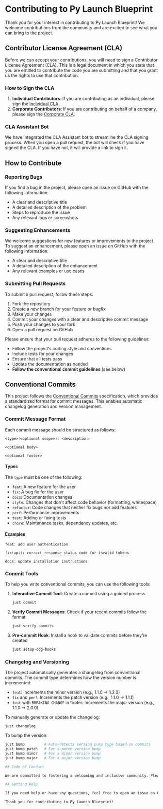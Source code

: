 # Contributing to Py Launch Blueprint

Thank you for your interest in contributing to Py Launch Blueprint! We welcome contributions from the community and are excited to see what you can bring to the project.

## Contributor License Agreement (CLA)

Before we can accept your contributions, you will need to sign a Contributor License Agreement (CLA). This is a legal document in which you state that you are entitled to contribute the code you are submitting and that you grant us the rights to use that contribution.

### How to Sign the CLA

1. **Individual Contributors**: If you are contributing as an individual, please sign the [Individual CLA](./docs/cla/individual_cla.md).
2. **Corporate Contributors**: If you are contributing on behalf of a company, please sign the [Corporate CLA](./docs/cla/corporate_cla.md).

### CLA Assistant Bot

We have integrated the CLA Assistant bot to streamline the CLA signing process. When you open a pull request, the bot will check if you have signed the CLA. If you have not, it will provide a link to sign it.

## How to Contribute

### Reporting Bugs

If you find a bug in the project, please open an issue on GitHub with the following information:
- A clear and descriptive title
- A detailed description of the problem
- Steps to reproduce the issue
- Any relevant logs or screenshots

### Suggesting Enhancements

We welcome suggestions for new features or improvements to the project. To suggest an enhancement, please open an issue on GitHub with the following information:
- A clear and descriptive title
- A detailed description of the enhancement
- Any relevant examples or use cases

### Submitting Pull Requests

To submit a pull request, follow these steps:
1. Fork the repository
2. Create a new branch for your feature or bugfix
3. Make your changes
4. Commit your changes with a clear and descriptive commit message
5. Push your changes to your fork
6. Open a pull request on GitHub

Please ensure that your pull request adheres to the following guidelines:
- Follow the project's coding style and conventions
- Include tests for your changes
- Ensure that all tests pass
- Update the documentation as needed
- **Follow the conventional commit guidelines** (see below)

## Conventional Commits

This project follows the [Conventional Commits](https://www.conventionalcommits.org/) specification, which provides a standardized format for commit messages. This enables automatic changelog generation and version management.

### Commit Message Format

Each commit message should be structured as follows:

```
<type>(<optional scope>): <description>

<optional body>

<optional footer>
```

#### Types

The `type` must be one of the following:

- `feat`: A new feature for the user
- `fix`: A bug fix for the user
- `docs`: Documentation changes
- `style`: Changes that don't affect code behavior (formatting, whitespace)
- `refactor`: Code changes that neither fix bugs nor add features
- `perf`: Performance improvements
- `test`: Adding or fixing tests
- `chore`: Maintenance tasks, dependency updates, etc.

#### Examples

```
feat: add user authentication
```

```
fix(api): correct response status code for invalid tokens
```

```
docs: update installation instructions
```

### Commit Tools

To help you write conventional commits, you can use the following tools:

1. **Interactive Commit Tool**: Create a commit using a guided process
   ```bash
   just commit
   ```

2. **Verify Commit Messages**: Check if your recent commits follow the format
   ```bash
   just verify-commits
   ```

3. **Pre-commit Hook**: Install a hook to validate commits before they're created
   ```bash
   just setup-cog-hooks
   ```

### Changelog and Versioning

The project automatically generates a changelog from conventional commits. The commit type determines how the version number is incremented:

- `feat`: Increments the minor version (e.g., 1.1.0 → 1.2.0)
- `fix` and `perf`: Increments the patch version (e.g., 1.1.0 → 1.1.1)
- `feat` with `BREAKING CHANGE` in footer: Increments the major version (e.g., 1.1.0 → 2.0.0)

To manually generate or update the changelog:

```bash
just changelog
```

To bump the version:

```bash
just bump         # Auto-detects version bump type based on commits
just bump patch   # For a patch version bump
just bump minor   # For a minor version bump
just bump major   # For a major version bump

## Code of Conduct

We are committed to fostering a welcoming and inclusive community. Please read and adhere to our [Code of Conduct](CODE_OF_CONDUCT.md) when participating in the project.

## Getting Help

If you need help or have any questions, feel free to open an issue on GitHub or reach out to the maintainers.

Thank you for contributing to Py Launch Blueprint!
